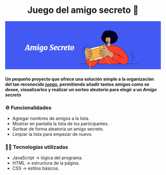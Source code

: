 # <center> Juego del amigo secreto 🎁
![alt text](<assets/portadareadme.png>)
#### Un pequeño proyecto que ofrece una solución simple a la organización del tan reconocido [juego](https://es.wikibooks.org/wiki/Juegos_populares/Amigo_secreto), permitiendo añadir tantos amigos como se desee, visualizarlos y realizar un sorteo aleatorio para elegir a un _Amigo secreto_
### ⚙️ Funcionalidades 
+ Agregar nombres de amigos a la lista.
+ Mostrar en pantalla la lista de los participantes.
+ Sortear de forma aleatoria un amigo secreto.
+ Limpiar la lista para empezar de nuevo.

### 🧑‍💻 Tecnologías utilizadas 
+ JavaScript → lógica del programa.
+ HTML → estructura de la página.
+ CSS → estilos básicos.
